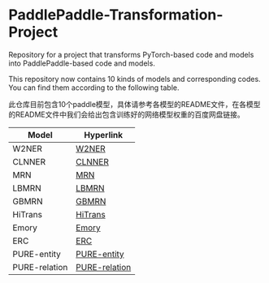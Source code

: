 # PaddlePaddle-Transformation-Project
Repository for a project that transforms PyTorch-based code and models into PaddlePaddle-based code and models.

This repository now contains 10 kinds of models and corresponding codes. You can find them according to the following table.

此仓库目前包含10个paddle模型，具体请参考各模型的README文件，在各模型的README文件中我们会给出包含训练好的网络模型权重的百度网盘链接。

| Model        | Hyperlink                        |
| ------------ | -------------------------------- |
| W2NER        | [W2NER](./W2NER/README.md)         |
| CLNNER       | [CLNNER](./CLNNER/README.md)         |
| MRN          | [MRN](./MRN/README.md)       |
| LBMRN        | [LBMRN](./LBMRN/README.md)           |
| GBMRN        | [GBMRN](./GBMRN/README.md)           |
| HiTrans      | [HiTrans](./HiTrans/README.md)           |
| Emory        | [Emory](./Emory/README.md)           |
| ERC          | [ERC](./ERC/README.md) |
| PURE-entity  | [PURE-entity](./PURE-entity/README.md) |
| PURE-relation| [PURE-relation](./PURE-relation/README.md)   |
